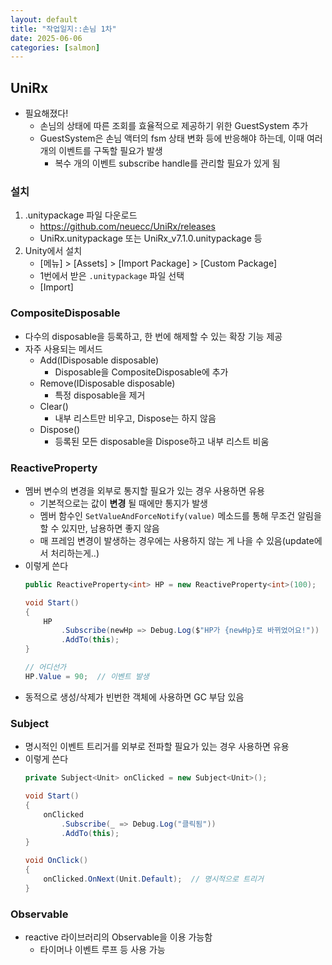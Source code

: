```yaml
---
layout: default
title: "작업일지::손님 1차"
date: 2025-06-06
categories: [salmon]
---
```


## UniRx
- 필요해졌다!
    - 손님의 상태에 따른 조회를 효율적으로 제공하기 위한 GuestSystem 추가
    - GuestSystem은 손님 액터의 fsm 상태 변화 등에 반응해야 하는데, 이때 여러 개의 이벤트를 구독할 필요가 발생
        - 복수 개의 이벤트 subscribe handle를 관리할 필요가 있게 됨

### 설치
1. .unitypackage 파일 다운로드
    - https://github.com/neuecc/UniRx/releases
    - UniRx.unitypackage 또는 UniRx_v7.1.0.unitypackage 등
2. Unity에서 설치
    - [메뉴] > [Assets] > [Import Package] > [Custom Package]
    - 1번에서 받은 `.unitypackage` 파일 선택
    - [Import]


### CompositeDisposable
- 다수의 disposable을 등록하고, 한 번에 해제할 수 있는 확장 기능 제공
- 자주 사용되는 메서드
    - Add(IDisposable disposable)
        - Disposable을 CompositeDisposable에 추가
    - Remove(IDisposable disposable)
        - 특정 disposable을 제거
    - Clear()
        - 내부 리스트만 비우고, Dispose는 하지 않음
    - Dispose()
        - 등록된 모든 disposable을 Dispose하고 내부 리스트 비움

### ReactiveProperty<T>
- 멤버 변수의 변경을 외부로 통지할 필요가 있는 경우 사용하면 유용
    - 기본적으로는 값이 **변경** 될 때에만 통지가 발생
    - 멤버 함수인 `SetValueAndForceNotify(value)` 메소드를 통해 무조건 알림을 할 수 있지만, 남용하면 좋지 않음
    - 매 프레임 변경이 발생하는 경우에는 사용하지 않는 게 나을 수 있음(update에서 처리하는게..)
- 이렇게 쓴다
    ```csharp
    public ReactiveProperty<int> HP = new ReactiveProperty<int>(100);

    void Start()
    {
        HP
            .Subscribe(newHp => Debug.Log($"HP가 {newHp}로 바뀌었어요!"))
            .AddTo(this);
    }

    // 어디선가
    HP.Value = 90;  // 이벤트 발생
    ```
- 동적으로 생성/삭제가 빈번한 객체에 사용하면 GC 부담 있음


### Subject<T>
- 명시적인 이벤트 트리거를 외부로 전파할 필요가 있는 경우 사용하면 유용
- 이렇게 쓴다
    ```csharp
    private Subject<Unit> onClicked = new Subject<Unit>();

    void Start()
    {
        onClicked
            .Subscribe(_ => Debug.Log("클릭됨"))
            .AddTo(this);
    }

    void OnClick()
    {
        onClicked.OnNext(Unit.Default);  // 명시적으로 트리거
    }
    ```

### Observable
- reactive 라이브러리의 Observable을 이용 가능함
    - 타이머나 이벤트 루프 등 사용 가능